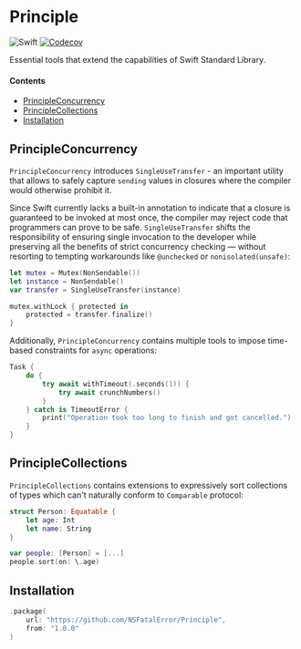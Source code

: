# Principle

![Swift](https://img.shields.io/badge/Swift-6.0-EF5239?logo=swift&labelColor=white)
[![Codecov](https://codecov.io/gh/NSFatalError/Principle/graph/badge.svg?token=ITK16CK7NL)](https://codecov.io/gh/NSFatalError/Principle)

Essential tools that extend the capabilities of Swift Standard Library.

#### Contents
- [PrincipleConcurrency](#principleconcurrency)
- [PrincipleCollections](#principlecollections)
- [Installation](#installation)

## PrincipleConcurrency

`PrincipleConcurrency` introduces `SingleUseTransfer` - an important utility that allows to safely capture `sending` values in closures where the compiler would otherwise prohibit it.

Since Swift currently lacks a built-in annotation to indicate that a closure is guaranteed to be invoked at most once, the compiler may reject code that programmers can prove to be safe. `SingleUseTransfer` shifts the responsibility of ensuring single invocation to the developer while preserving all the benefits of strict concurrency checking — without resorting to tempting workarounds like `@unchecked` or `nonisolated(unsafe)`:

```swift
let mutex = Mutex(NonSendable())
let instance = NonSendable()
var transfer = SingleUseTransfer(instance)

mutex.withLock { protected in
    protected = transfer.finalize()
}
```

Additionally, `PrincipleConcurrency` contains multiple tools to impose time-based constraints for `async` operations:

```swift
Task {
    do {
        try await withTimeout(.seconds(1)) {
            try await crunchNumbers()
        }
    } catch is TimeoutError {
        print("Operation took too long to finish and got cancelled.")
    }
}
```

## PrincipleCollections

`PrincipleCollections` contains extensions to expressively sort collections of types which can't naturally conform to `Comparable` protocol:

```swift
struct Person: Equatable {
    let age: Int
    let name: String
}

var people: [Person] = [...]
people.sort(on: \.age)
```

## Installation

```swift
.package(
    url: "https://github.com/NSFatalError/Principle",
    from: "1.0.0"
)
```
